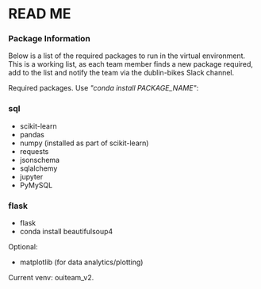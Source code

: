 # READ ME

### Package Information

Below is a list of the required packages to run in the virtual environment. 
This is a working list, as each team member finds a new package required, add to the list
and notify the team via the dublin-bikes Slack channel.

Required packages. Use _"conda install PACKAGE\_NAME"_:


### sql
* scikit-learn
* pandas
* numpy (installed as part of scikit-learn)
* requests
* jsonschema
* sqlalchemy 
* jupyter
* PyMySQL

### flask
* flask
* conda install beautifulsoup4 

Optional:

* matplotlib (for data analytics/plotting)

Current venv: ouiteam_v2.


